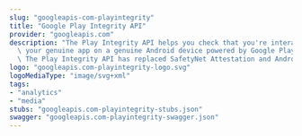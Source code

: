 ```yaml
---
slug: "googleapis-com-playintegrity"
title: "Google Play Integrity API"
provider: "googleapis.com"
description: "The Play Integrity API helps you check that you're interacting with\
  \ your genuine app on a genuine Android device powered by Google Play services.\
  \ The Play Integrity API has replaced SafetyNet Attestation and Android Device Verification."
logo: "googleapis.com-playintegrity-logo.svg"
logoMediaType: "image/svg+xml"
tags:
- "analytics"
- "media"
stubs: "googleapis.com-playintegrity-stubs.json"
swagger: "googleapis.com-playintegrity-swagger.json"
---
```

